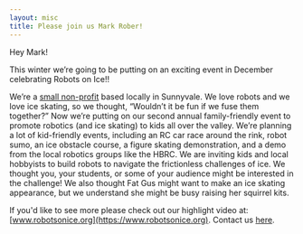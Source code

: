 ```yaml
---
layout: misc
title: Please join us Mark Rober!
---
```



Hey Mark!

This winter we’re going to be putting on an exciting event in December celebrating Robots on Ice!!

We’re a [small non-profit](http://www.sv-isa.org) based locally in Sunnyvale. We love robots and we love ice skating, so we thought, “Wouldn’t it be fun if we fuse them together?” Now we’re putting on our second annual family-friendly event to promote robotics (and ice skating) to kids all over the valley. We’re planning a lot of kid-friendly events, including an RC car race around the rink, robot sumo, an ice obstacle course, a figure skating demonstration, and a demo from the local robotics groups like the HBRC. We are inviting kids and local hobbyists to build robots to navigate the frictionless challenges of ice. We thought you, your students, or some of your audience might be interested in the challenge! We also thought Fat Gus might want to make an ice skating appearance, but we understand she might be busy raising her squirrel kits.

If you'd like to see more please check out our highlight video at: [www.robotsonice.org](https://www.robotsonice.org). Contact us [here](mailto:robotsoniceteam2023@googlegroups.com).